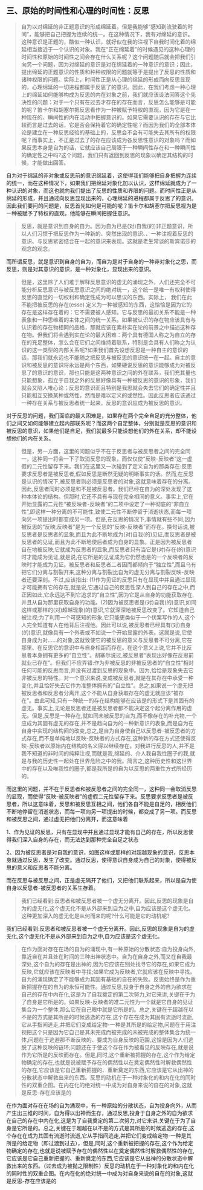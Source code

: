 <h2>三、原始的时间性和心理的时间性：反思</h2><blockquote data-pid="p9nBwoIy">自为以对绵延的非正题意识的形成绵延着。但是我能够“感知到流驶着的时间”，能够把自己把握为连续的统一。在这种情况下，我有对绵延的意识。这种意识是正题的，酷似一种认识，就好似在我的注视下自我时间化着的绵延相当接近于一个认识的对象。我在“正在绵延着”的时候遇见的这种心理的时间性和原始的时间性之间会存在什么关系呢？这个问题随后就会把我们引向另一个问题，因为对绵延的意识是对在绵延着的一种意识的意识；因此，提出绵延的正题意识的性质和种种权限的问题就等于是提出了反思的性质和诸种权限的问题。实际上，时间性正是从心理的绵延的形成而向反思显现的，心理绵延的一切进程都属于反思了的意识。因此，在我们考虑一种心理上的绵延如何能够构成为反思的内在对象之前，我们就应该设法回答这个先决性的问题：对于一个只有在过去才存在的存在而言，反思怎么能够是可能的呢？笛卡尔和胡塞尔把反思看作为一种被赋予特权的直观，因为它是在一种现在的、瞬间性的内在活动中把握意识的。如果它需要认识的存在与它比较而言是过去的话，它是否会保持着它的确定性呢？而因为我们的全部本体论是建立在一种反思经验的基础上的，反思会不会有可能失去其所有的权限呢？而事实上，不正是过去了的存在应该成为各反思性意识的对象吗？而如果反思本身是自为的话，它就应该自己局限于一种瞬间性存在和一种瞬间性的确定性之中吗?这个问题，我们只有返回到反思的现象以确定其结构的时候，才能做出回答。</blockquote><p data-pid="sbdvNQ8h">自为对于绵延的非对象或反思前的意识绵延着，这使得我们能够把自身把握为连续的统一，而在这种情况下，如果我们把绵延对象化加以认识，这样绵延就成为了一种认识的对象，而这也就向我们提出了反思的性质和界限的问题。而时间性正是从绵延的形成，并且通过向反思显现出来的，心理绵延的进程都属于反思了的意识。因此我们要问的问题是，反思首先如何是可能的呢？笛卡尔和胡塞尔把反思视为是一种被赋予了特权的直观，他能够在瞬间把握住意识。</p><blockquote data-pid="tmDQ5RPN">反思，就是意识到自身的自为。因为自为已是(对)自我(的)非正题意识，所以人们习惯于把反思作为一种新的、突然出现的意识、、一种注视着反思的意识、与反思紧密结合在一起的意识来表现。这就是老生常谈的斯宾诺莎的观念的观念。</blockquote><p data-pid="cl10b5A2">而所谓反思，就是意识到自身的自为，而自为是对于自身的一种非对象化之思，而反思，则是对其意识的意识，是一种对象化，显现出来的意识。</p><blockquote data-pid="4sEv74O0">但是，这里除了人们难于解释反思意识的虚无的涌现之外，人们还完全不可能分析反思意识与被反思意识之间的绝对统一，这个统一是唯一有权利使得反思的直觉的一切权利和确定性成为可以思议的东西。实际上， 我们在此不能把被反思的存在(esse) 定义为一种被感知的东西，这恰恰是因为它的存在是这样存在着的：它不需要被人感知。它与反思的最初关系不能是一种表象和一种思维着的主体之间的统一关系。如果被认识的存在物应该具有与认识着的存在物相同的品格，那就应该在素朴实在论的前景之中描述这种存在物。但我们将会遇到实在论的最大困难：两个具有德国人称之为自立的存在的充足整体，怎么会在它们之间维持着联系，特别是会具有人们称之为认识的这一类型的内部关系呢?如果我们首先设想反思是一种自主的意识的话，那我们就永远也不能随之把反思与被反思的意识统一在一起。自主的意识和被反思的意识将永远是两个东西，如果硬说反思的意识能够成为对被反思了的意识的意识，那也只能是这两种意识之间的外在联系，我们充其量也只能想象，孤立于自我之外的反思好像具有一种被反思的意识的形象，我们就会又陷人唯心论；反思的意识而且特别是我思就会失去它们的确定性并且只能相互交换某种或然性，然而是难以定义的或然性。因此反思者应该通过一种存在关系与被反思者统一起来，反思的意识应成为被反思的意识。</blockquote><p data-pid="Yvd46hA-">对于反思的问题，我们面临的最大困难是，如果存在两个完全自足的充分整体，他们之间又如何能够建立起内部联系呢？而这两个自足整体，分别就是反思的意识和被反思的意识，如果他们是自足，我们就最多只能设想他们的外在关系，却不能设想他们的内在关系。</p><blockquote data-pid="JDNaahVA">但是，另一方面，这里的问题似乎不在于反思者与被反思者之间的完全同一，这种同一将会一下子取消反思的现象，而仅仅使“反映-反映者”这一虚假的二元性留存下来。我们在这里又一次碰到了定义自为的那类存在:反思要求反思者是被反思者,假如反思是断然无疑的明晰事实的话。然而,在反思是认识的情况下,被反思者则必须是反思者的对象,这就意味着存在的分离。因此,反思者同时必须是和不是被反思者。我们已经在自为的深处发现了这种本体论的结构。但那时,它还不具有与现在完全相同的意义。事实上,它在开始显露的二元性“被反映者-反映者”的二项中设定了一种彻底的“非自立性”,即这样一种分离的不可能性,致使二元性不断停留于消逝状态,而每一项向另一项提出时都变成另一项。但是,在反思的情况下,事情就有些不同,因为被反思的“反映,反映者”是为一个反思的“反映-反映者”而存在。换句话说,被反思者是反思者的显象,而且为此不断地成为(对)自我(的)见证,而反思者是被反思者的见证,而且为此不断地使后者成为自身的显象。正是因为被反思者自在地被反映,它就成为反思者的显象,而反思者只有当它是(对)存在(的)意识时才能成为见证,就是说,在它所是的见证成为它仍然也是的一个反映者的反映时才能成为见证。被反思者和反思者二者因而都倾向于“独立性”,而且乌有把它们分离与割裂开来,这种分离与割裂比自为的虚无分离与割裂反映-反映者还要深刻。不过,应该指出: (1)作为见证的反思只有在显现中并且通过显现才可能拥有它的存在,就是说,它通过自己的反思性深人到自己的存在之中,而正因如此,它永远达不到它追求的“自立性”,因为它是从自身的功能获取存在,并且从自为那里获取自身的功能。(2)因为被反思者是(对)自我(的)意识,如同这样或那样的(对)超越现象(的)意识,它就深深地被反思改变了。它知道自己被注视;为了利用一个可感知的形象,它只能更类似于一个伏案写作的人,这个人完全知道有人在他背后注视他。因此可以说,被反思者已经具有(对)自身(的)意识,就像具有一个外表或不如说一个开始显露的外表。这就是说,它使自身成为对……的对象,这就致使它的被反思的意义与反思者不可分离,它在那里、在反思它的意识中与自身相距而存在。在这个意义上说,它并不比反思者本身拥有更多的“自立性”。胡塞尔说过,被反思者“表现出好像在反思前就业已存在”。但我们不应弄错:作为非被反思的非被反思者的“自立性”相对任何可能的反思而言,并没有过渡到反思的现象中。因为,恰恰是现象失去它非被反思的特性。对一个意识来说,变成被反思者,就是在其存在中承受一种变化,并且恰好失去它作为准整体拥有的“自立性”。总之,如果说一个虚无把被反思者和反思者分离开,这个不能从自身获取存在的虚无就应该“被存在”。由此可知,只有一种统一的存在结构能够在应该是的形式下是其固有的虚无。事实上,无论是反思者还是被反思者都不能决定这个起分离作用的虚无。但是,反思是一种存在,就如同未被反思的自为,而不像存在的补充物,一个应成为其固有虚无的存在,并不是趋向自为的一种新意识的表象,而是自为在自身中实现的结构间的改变,总之,是自为自身使自己以反思者-被反思者的方式存在,而不是单纯地以反映-反映者的方式存在,这种新的存在方式还使得反映-反映者以原始内在结构的名义得以继续存在。对我进行反思的人,并不是我不知道的非时间的纯粹注视,而就是我,绵延的、介人我自我性圈子的我,就是与我的历史性一起处在世界危险之中的我。简言之,这种历史性和这世界中的存在以及唯我性的圈子,都是我所是的自为以反思的两重性方式所经历的。</blockquote><p data-pid="-vZgkDuQ">而这里的问题，并不在于反思者和被反思者之间的完全同一，这种同一会取消反思的显现，而使得“反映-被反映者”的虚假二元性留存下来。反思要求反思者是被反思者，所以这意味着，反思和被反思互相之间，他们各自不能是自足的，相反他们不断地停留在消逝状态，而每一项向另一项提出的时候，都变成了另一项。而反思和被反思之间，通过虚无把他们分离开，而这意味着</p><p data-pid="O1Fvytwk">1、作为见证的反思，只有在显现中并且通过显现才能有自己的存在，所以反思使得我们深入自身的存在，而无法达到那种完全自足之状态</p><p data-pid="O8IIEjrj">2、因为被反思者是对自我的意识，如图这样或那样的对超越现象的意识，反思本身就通过反思，发生了改变。通过反思，使得意识自身成为自己的对象，使得被反思的意义和反思者不能分离。</p><p data-pid="1il5ctZb">而在反思与被反思之间，正是虚无隔开了他们，又把他们联系起来，所以是自为使自身以反思者-被反思者的关系生存着。</p><blockquote data-pid="rt0oARaB">我们已经看到:反思者和被反思者被一个虚无分离开。因此,反思的现象是自为的虚无化,这个虚无化不是从外部来到自为之中,自为应该是这个虚无化。这种更加深入的虚无化是从何而来的呢?什么可能是它的动机呢?</blockquote><p data-pid="Yz907qpp">我们已经看到:反思者和被反思者被一个虚无分离开。因此,反思的现象是自为的虚无化,这个虚无化不是从外部来到自为之中,自为应该是这个虚无化。</p><blockquote data-pid="UXKH__fN">在作为面对存在在场的自为的涌现中,有一种原始的分散状态:自为投身向外,靠近自在并且处在时间的三种出神状态中。自为在自身之外,而又在自我最深处,这个自为的存在是出神的,因为它应该在别处找寻它的存在,如果它成为反映,它就应该在反映者中寻找;如果它成为反映者,它就应该在反映中寻找。自为的涌现确定了不能够成为其固有基础的自在的失败。反思始终是作为重新把握存在的自为的永恒可能性。通过反思,投身于自身之外的自为欲求在自己的存在中内在化,这是为了自我奠定的第二次努力,对它来讲,关键在于为了自身是它所是的。如果反映-反映者的准二元性为一个就是它自身的见证集合为一个整体,那么它在自己眼中就是它所是的。总之,关键在于超越在以不是的方式是其所是的时候逃逸的存在,这个存在在成为其固有流逝时流逝,它从手指间逃走,并把它们变成给定物-一种是其所是的给定物,问题在于用注视把这个只是因为它自己是其未完成而被完成的未被完成的整体集合为统一体,问题在于逃避那不断反映的、要成为自身反映的范围,这恰是因为人们逃脱了这种反映的链环;问题还在于使这个存在作为被看见的反映存在,就是说作为它所是的反映而存在。但是,同时,这个重新被把握的存在,这个作为给定物确定的存在,也就是说被赋予存在的偶然性以在奠定偶然性时解救偶然性的存在,它应该是它自己重新把握的、重新奠定的东西,它应该是它从出神的分散状态中解救出来的东西。反思的动机在于一种对象化的和内在化的同时性的双重企图。在内在化的绝对统一中成为对自身来说的自在的对象,这就是反思-存在应该是的</blockquote><p data-pid="gYv4YQQQ">在作为面对存在在场的自为涌现中，有一种原始的分散状态，自为投身向外，从而产生出三维的时间，自为得以出神而生存，通过反思,投身于自身之外的自为欲求在自己的存在中内在化,这是为了自我奠定的第二次努力,对它来讲,关键在于为了自身是它所是的。总之,关键在于超越在以不是的方式是其所是的时候逃逸的存在,这个存在在成为其固有流逝时流逝,它从手指间逃走,并把它们变成给定物-一种是其所是的给定物（即过渡到过去），但是,同时,这个重新被把握的存在,这个作为给定物确定的存在,也就是说被赋予存在的偶然性以在奠定偶然性时解救偶然性的存在,它应该是它自己重新把握的、重新奠定的东西,它应该是它从出神的分散状态中解救出来的东西。（过去成为被抛之限制性）反思的动机在于一种对象化的和内在化的同时性的双重企图。在内在化的绝对统一中成为对自身来说的自在的对象,这就是反思-存在应该是的<br> </p>